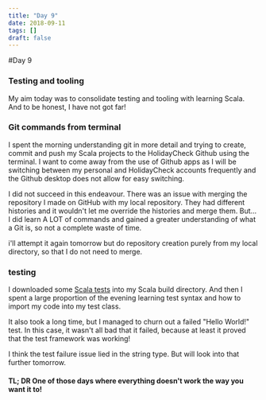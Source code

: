 ```yaml
---
title: "Day 9"
date: 2018-09-11
tags: []
draft: false
---
```


#Day 9

### Testing and tooling

My aim today was to consolidate testing and tooling with learning Scala. And to be honest, I have not got far!

### Git commands from terminal

I spent the morning understanding git in more detail and trying to create, commit and push my Scala projects to the HolidayCheck Github using the terminal. I want to come away from the use of Github apps as I will be switching between my personal and HolidayCheck accounts frequently and the Github desktop does not allow for easy switching.

I did not succeed in this endeavour. There was an issue with merging the repository I made on GitHub with my local repository. They had different histories and it wouldn't let me override the histories and merge them. But... I did learn A LOT of commands and gained a greater understanding of what a Git is, so not a complete waste of time.

i'll attempt it again tomorrow but do repository creation purely from my local directory, so that I do not need to merge.

### testing

I downloaded some [Scala tests](http://www.scalatest.org/) into my Scala build directory. And then I spent a large proportion of the evening learning test syntax and how to import my code into my test class.

It also took a long time, but I managed to churn out a failed "Hello World!" test. In this case, it wasn't all bad that it failed, because at least it proved that the test framework was working!

I think the test failure issue lied in the string type. But will look into that further tomorrow.

#### TL; DR One of those days where everything doesn't work the way you want it to!

